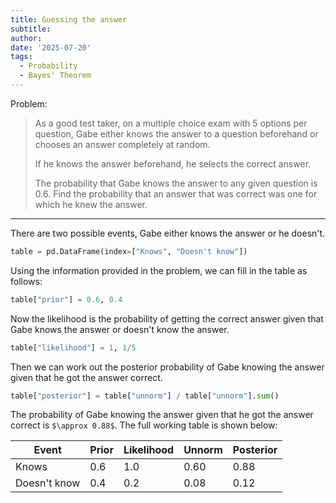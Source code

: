 ```yaml
---
title: Guessing the answer
subtitle: 
author: 
date: '2025-07-20'
tags:
  - Probability
  - Bayes' Theorem
---
```


Problem:

> As a good test taker, on a multiple choice exam with 5 options per question, Gabe either knows the answer to a question beforehand or chooses an answer completely at random. 
>
>If he knows the answer beforehand, he selects the correct answer.
>
>The probability that Gabe knows the answer to any given question is 0.6. Find the probability that an answer that was correct was one for which he knew the answer.

---

There are two possible events, Gabe either knows the answer or he doesn't. 

```python
table = pd.DataFrame(index=["Knows", "Doesn't know"])
```

Using the information provided in the problem, we can fill in the table as follows:

```python
table["prior"] = 0.6, 0.4
```

Now the likelihood is the probability of getting the correct answer given that Gabe knows the answer or doesn't know the answer. 

```python
table["likelihood"] = 1, 1/5
```

Then we can work out the posterior probability of Gabe knowing the answer given that he got the answer correct.

```python
table["posterior"] = table["unnorm"] / table["unnorm"].sum()
```

The probability of Gabe knowing the answer given that he got the answer correct is `$\approx 0.88$`. The full working table is shown below:

| Event | Prior | Likelihood | Unnorm | Posterior |
|-------|------------|--------|-----------|-----------|
| Knows | 0.6        | 1.0    | 0.60      | 0.88  |
| Doesn't know | 0.4        | 0.2    | 0.08      | 0.12  |





